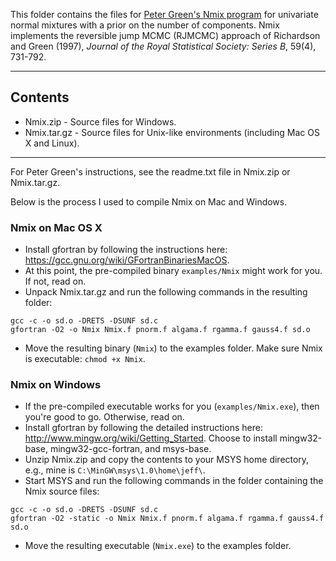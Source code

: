 This folder contains the files for [Peter Green's Nmix program](https://people.maths.bris.ac.uk/~mapjg/Nmix/) for univariate normal mixtures with a prior on the number of components. Nmix implements the reversible jump MCMC (RJMCMC) approach of Richardson and Green (1997), *Journal of the Royal Statistical Society: Series B*, 59(4), 731-792.

----------------------------------------------------------------------
## Contents

- Nmix.zip - Source files for Windows.
- Nmix.tar.gz - Source files for Unix-like environments (including Mac OS X and Linux).

----------------------------------------------------------------------
For Peter Green's instructions, see the readme.txt file in Nmix.zip or Nmix.tar.gz. 

Below is the process I used to compile Nmix on Mac and Windows.

### Nmix on Mac OS X

- Install gfortran by following the instructions here: https://gcc.gnu.org/wiki/GFortranBinariesMacOS.
- At this point, the pre-compiled binary `examples/Nmix` might work for you. If not, read on.
- Unpack Nmix.tar.gz and run the following commands in the resulting folder:
```
gcc -c -o sd.o -DRETS -DSUNF sd.c
gfortran -O2 -o Nmix Nmix.f pnorm.f algama.f rgamma.f gauss4.f sd.o
```
- Move the resulting binary (`Nmix`) to the examples folder. Make sure Nmix is executable: `chmod +x Nmix`.

### Nmix on Windows

- If the pre-compiled executable works for you (`examples/Nmix.exe`), then you're good to go.  Otherwise, read on.
- Install gfortran by following the detailed instructions here: http://www.mingw.org/wiki/Getting_Started. Choose to install mingw32-base, mingw32-gcc-fortran, and msys-base.
- Unzip Nmix.zip and copy the contents to your MSYS home directory, e.g., mine is `C:\MinGW\msys\1.0\home\jeff\`.
- Start MSYS and run the following commands in the folder containing the Nmix source files:
```
gcc -c -o sd.o -DRETS -DSUNF sd.c
gfortran -O2 -static -o Nmix Nmix.f pnorm.f algama.f rgamma.f gauss4.f sd.o
```
- Move the resulting executable (`Nmix.exe`) to the examples folder. 



